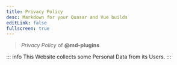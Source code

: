 ```yaml
---
title: Privacy Policy
desc: Markdown for your Quasar and Vue builds
editLink: false
fullscreen: true
---
```


> _Privacy Policy_ of **@md-plugins**

::: info
This Website collects some Personal Data from its Users.
:::
